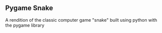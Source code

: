 ## Pygame Snake
A rendition of the classic computer game "snake" built using python with the pygame library
